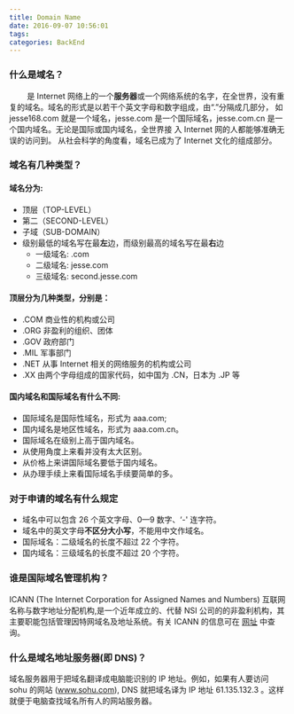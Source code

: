```yaml
---
title: Domain Name
date: 2016-09-07 10:56:01
tags:
categories: BackEnd
---
```


### 什么是域名？
　　 是 Internet 网络上的一个**服务器**或一个网络系统的名字，在全世界，没有重复的域名。域名的形式是以若干个英文字母和数字组成，由“.”分隔成几部分， 如 jesse168.com 就是一个域名，jesse.com 是一个国际域名，jesse.com.cn 是一个国内域名。无论是国际或国内域名，全世界接 入 Internet 网的人都能够准确无误的访问到。 
从社会科学的角度看，域名已成为了 Internet 文化的组成部分。


### 域名有几种类型？
#### 域名分为:
- 顶层（TOP-LEVEL）
- 第二（SECOND-LEVEL）
- 子域（SUB-DOMAIN）
- 级别最低的域名写在最**左**边，而级别最高的域名写在最**右**边
	- 一级域名: .com
	- 二级域名: jesse.com
	- 三级域名: second.jesse.com

#### 顶层分为几种类型，分别是： 
- .COM 商业性的机构或公司 
- .ORG 非盈利的组织、团体 
- .GOV 政府部门
- .MIL 军事部门
- .NET 从事 Internet 相关的网络服务的机构或公司
- .XX 由两个字母组成的国家代码，如中国为 .CN，日本为 .JP 等 


#### 国内域名和国际域名有什么不同:
- 国际域名是国际性域名，形式为 aaa.com;
- 国内域名是地区性域名，形式为 aaa.com.cn。
- 国际域名在级别上高于国内域名。
- 从使用角度上来看并没有太大区别。
- 从价格上来讲国际域名要低于国内域名。
- 从办理手续上来看国际域名手续要简单的多。 


### 对于申请的域名有什么规定
- 域名中可以包含 26 个英文字母、0—9 数字、‘-' 连字符。 
- 域名中的英文字母**不区分大小写**，不能用中文作域名。 
- 国际域名：二级域名的长度不超过 22 个字符。 
- 国内域名：三级域名的长度不超过 20 个字符。 


### 谁是国际域名管理机构？ 
 ICANN (The Internet Corporation for Assigned Names and Numbers) 互联网名称与数字地址分配机构,是一个近年成立的、代替 NSI 公司的的非盈利机构，其主要职能包括管理因特网域名及地址系统。有关 ICANN 的信息可在 [网址](http://www.icann.org) 中查询。 

### 什么是域名地址服务器(即 DNS)？
域名服务器用于把域名翻译成电脑能识别的 IP 地址。例如，如果有人要访问 sohu 的网站 (www.sohu.com), DNS 就把域名译为 IP 地址 61.135.132.3 。这样就便于电脑查找域名所有人的网站服务器。

